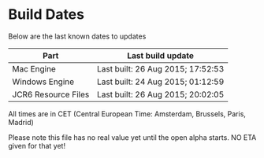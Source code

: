 # Build Dates

Below are the last known dates to updates

Part | Last build update
-----|-----
Mac Engine | Last built: 26 Aug 2015; 17:52:53
Windows Engine | Last built: 24 Aug 2015; 01:12:59
JCR6 Resource Files | Last built: 26 Aug 2015; 20:02:05
All times are in CET (Central European Time: Amsterdam, Brussels, Paris, Madrid)


Please note this file has no real value yet until the open alpha starts. NO ETA given for that yet!
